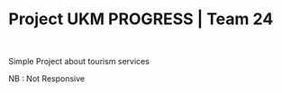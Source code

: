 <h1>Project UKM PROGRESS | Team 24</h1>
<br>
<p>Simple Project about tourism services</p>


<p>NB : Not Responsive </p>
